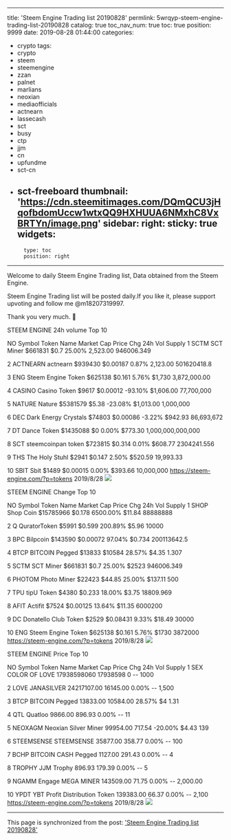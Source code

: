 
---
title: 'Steem Engine Trading list 20190828'
permlink: 5wrqyp-steem-engine-trading-list-20190828
catalog: true
toc_nav_num: true
toc: true
position: 9999
date: 2019-08-28 01:44:00
categories:
- crypto
tags:
- crypto
- steem
- steemengine
- zzan
- palnet
- marlians
- neoxian
- mediaofficials
- actnearn
- lassecash
- sct
- busy
- ctp
- jjm
- cn
- upfundme
- sct-cn
- sct-freeboard
thumbnail: 'https://cdn.steemitimages.com/DQmQCU3jHqofbdomUccw1wtxQQ9HXHUUA6NMxhC8VxBRTYn/image.png'
sidebar:
    right:
        sticky: true
widgets:
    -
        type: toc
        position: right
---


Welcome to daily Steem Engine Trading list, Data obtained from the Steem Engine.

Steem Engine Trading list will be posted daily.If you like it, please support upvoting and follow me @m18207319997.

Thank you very much. 🙏

STEEM ENGINE 24h volume Top 10							
							
NO	Symbol	Token Name	Market Cap	Price	 Chg	24h Vol	Supply
1	SCTM	SCT Miner	$661831	$0.7	25.00%	2,523.00	946006.349
							
2	ACTNEARN	actnearn	$939430	$0.00187	0.87%	2,123.00	501620418.8
							
3	ENG	Steem Engine Token	$625138	$0.161	5.76%	$1,730 	3,872,000.00
							
4	CASINO	Casino Token	$9617	$0.00012	-93.10%	$1,606.00 	77,700,000
							
5	NATURE	Nature	$5381579	$5.38	-23.08%	$1,013.00 	1,000,000
							
6	DEC	Dark Energy Crystals	$74803	$0.00086	-3.22%	$942.93 	86,693,672
							
7	DT	Dance Token	$1435088	$0	0.00%	$773.30 	1,000,000,000,000
							
8	SCT	steemcoinpan token	$723815	$0.314	0.01%	$608.77 	2304241.556
							
9	THS	The Holy Stuhl	$2941	$0.147	2.50%	$520.59 	19,993.33
							
10	SBIT	Sbit	$1489	$0.00015	0.00%	$393.66 	10,000,000
https://steem-engine.com/?p=tokens  			2019/8/28				![](https://cdn.steemitimages.com/DQmQCU3jHqofbdomUccw1wtxQQ9HXHUUA6NMxhC8VxBRTYn/image.png)

STEEM ENGINE  Change Top 10							
							
NO	Symbol	Token Name	Market Cap	Price	 Chg	24h Vol	Supply
1	SHOP	Shop Coin	$15785966	$0.178	6500.00%	$11.84	88888888
							
2	Q	QuratorToken	$5991	$0.599	200.89%	$5.96	10000
							
3	BPC	Bilpcoin	$143590	$0.00072	97.04%	$0.734	200113642.5
							
4	BTCP	BITCOIN Pegged	$13833	$10584	28.57%	$4.35	1.307
							
5	SCTM	SCT Miner	$661831	$0.7	25.00%	$2523	946006.349
							
6	PHOTOM	Photo Miner	$22423	$44.85	25.00%	$137.11	500
							
7	TPU	tipU Token	$4380	$0.233	18.00%	$3.75	18809.969
							
8	AFIT	Actifit	$7524	$0.00125	13.64%	$11.35	6000200
							
9	DC	Donatello Club Token	$2529	$0.08431	9.33%	$18.49	30000
							
10	ENG	Steem Engine Token	$625138	$0.161	5.76%	$1730	3872000
https://steem-engine.com/?p=tokens  			2019/8/28				![](https://cdn.steemitimages.com/DQmWocTJC3q67vDLwjeu8sB9E9vkd7Kue2jjQ6GLxq6d8dT/image.png)

STEEM ENGINE Price Top 10							
							
NO	Symbol	Token Name	Market Cap	Price	 Chg	24h Vol	Supply
1	SEX	COLOR OF LOVE	17938598060	17938598	0	--	1000
							
2	LOVE	JANASILVER	24217107.00 	16145.00 	0.00%	--	1,500
							
3	BTCP	BITCOIN Pegged	13833.00 	10584.00 	28.57%	$4 	1.31
							
4	QTL	Quatloo	9866.00 	896.93 	0.00%	--	11
							
5	NEOXAGM	Neoxian Silver Miner	99954.00 	717.54 	-20.00%	$4.43 	139
							
6	STEEMSENSE	STEEMSENSE	35877.00 	358.77 	0.00%	--	100
							
7	BCHP	BITCOIN CASH Pegged	1127.00 	291.43 	0.00%	--	4
							
8	TROPHY	JJM Trophy	896.93 	179.39 	0.00%	--	5
							
9	NGAMM	Engage MEGA MINER	143509.00 	71.75 	0.00%	--	2,000.00
							
10	YPDT	YBT Profit Distribution Token	139383.00 	66.37 	0.00%	--	2,100
https://steem-engine.com/?p=tokens  			2019/8/28				![](https://cdn.steemitimages.com/DQmTAp9DUwW8ksGEmNRkuUwWzqSjNqNei1b3js82L3EtiEk/image.png)

- - -

This page is synchronized from the post: ['Steem Engine Trading list 20190828'](https://steemit.com/@m18207319997/5wrqyp-steem-engine-trading-list-20190828)
